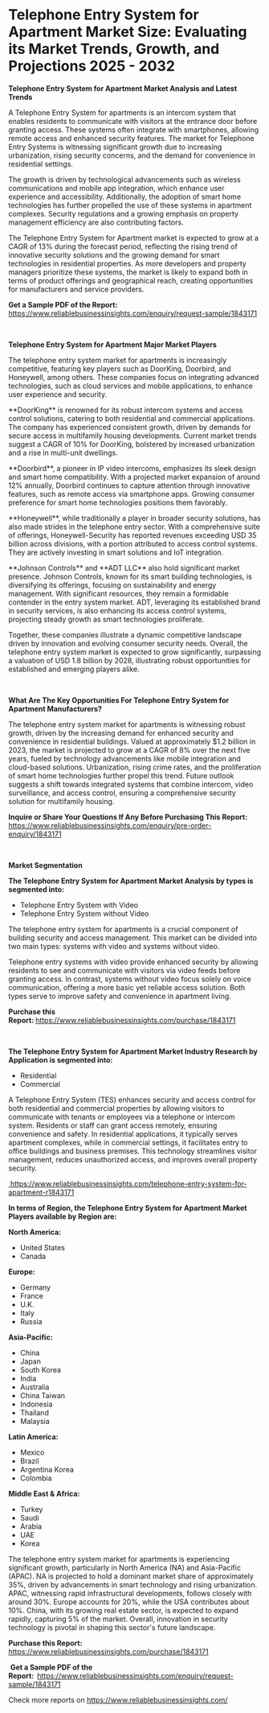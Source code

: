 <p><h1>Telephone Entry System for Apartment Market Size: Evaluating its Market Trends, Growth, and Projections 2025 - 2032</h1></p><p><strong>Telephone Entry System for Apartment Market Analysis and Latest Trends</strong></p>
<p><p>A Telephone Entry System for apartments is an intercom system that enables residents to communicate with visitors at the entrance door before granting access. These systems often integrate with smartphones, allowing remote access and enhanced security features. The market for Telephone Entry Systems is witnessing significant growth due to increasing urbanization, rising security concerns, and the demand for convenience in residential settings.</p><p>The growth is driven by technological advancements such as wireless communications and mobile app integration, which enhance user experience and accessibility. Additionally, the adoption of smart home technologies has further propelled the use of these systems in apartment complexes. Security regulations and a growing emphasis on property management efficiency are also contributing factors. </p><p>The Telephone Entry System for Apartment market is expected to grow at a CAGR of 13% during the forecast period, reflecting the rising trend of innovative security solutions and the growing demand for smart technologies in residential properties. As more developers and property managers prioritize these systems, the market is likely to expand both in terms of product offerings and geographical reach, creating opportunities for manufacturers and service providers.</p></p>
<p><strong>Get a Sample PDF of the Report:&nbsp;</strong> <a href="https://www.reliablebusinessinsights.com/enquiry/request-sample/1843171?utm_campaign=2264&utm_medium=2&utm_source=Github&utm_content=ia&utm_term=28022025&utm_id=telephone-entry-system-for-apartment">https://www.reliablebusinessinsights.com/enquiry/request-sample/1843171</a></p>
<p>&nbsp;</p>
<p><strong>Telephone Entry System for Apartment Major Market Players</strong></p>
<p><p>The telephone entry system market for apartments is increasingly competitive, featuring key players such as DoorKing, Doorbird, and Honeywell, among others. These companies focus on integrating advanced technologies, such as cloud services and mobile applications, to enhance user experience and security.</p><p>**DoorKing** is renowned for its robust intercom systems and access control solutions, catering to both residential and commercial applications. The company has experienced consistent growth, driven by demands for secure access in multifamily housing developments. Current market trends suggest a CAGR of 10% for DoorKing, bolstered by increased urbanization and a rise in multi-unit dwellings.</p><p>**Doorbird**, a pioneer in IP video intercoms, emphasizes its sleek design and smart home compatibility. With a projected market expansion of around 12% annually, Doorbird continues to capture attention through innovative features, such as remote access via smartphone apps. Growing consumer preference for smart home technologies positions them favorably.</p><p>**Honeywell**, while traditionally a player in broader security solutions, has also made strides in the telephone entry sector. With a comprehensive suite of offerings, Honeywell-Security has reported revenues exceeding USD 35 billion across divisions, with a portion attributed to access control systems. They are actively investing in smart solutions and IoT integration.</p><p>**Johnson Controls** and **ADT LLC** also hold significant market presence. Johnson Controls, known for its smart building technologies, is diversifying its offerings, focusing on sustainability and energy management. With significant resources, they remain a formidable contender in the entry system market. ADT, leveraging its established brand in security services, is also enhancing its access control systems, projecting steady growth as smart technologies proliferate.</p><p>Together, these companies illustrate a dynamic competitive landscape driven by innovation and evolving consumer security needs. Overall, the telephone entry system market is expected to grow significantly, surpassing a valuation of USD 1.8 billion by 2028, illustrating robust opportunities for established and emerging players alike.</p></p>
<p>&nbsp;</p>
<p><strong>What Are The Key Opportunities For Telephone Entry System for Apartment Manufacturers?</strong></p>
<p><p>The telephone entry system market for apartments is witnessing robust growth, driven by the increasing demand for enhanced security and convenience in residential buildings. Valued at approximately $1.2 billion in 2023, the market is projected to grow at a CAGR of 8% over the next five years, fueled by technology advancements like mobile integration and cloud-based solutions. Urbanization, rising crime rates, and the proliferation of smart home technologies further propel this trend. Future outlook suggests a shift towards integrated systems that combine intercom, video surveillance, and access control, ensuring a comprehensive security solution for multifamily housing.</p></p>
<p><strong>Inquire or Share Your Questions If Any Before Purchasing This Report:</strong> <a href="https://www.reliablebusinessinsights.com/enquiry/pre-order-enquiry/1843171?utm_campaign=2264&utm_medium=2&utm_source=Github&utm_content=ia&utm_term=28022025&utm_id=telephone-entry-system-for-apartment">https://www.reliablebusinessinsights.com/enquiry/pre-order-enquiry/1843171</a></p>
<p>&nbsp;</p>
<p><strong>Market Segmentation</strong></p>
<p><strong>The Telephone Entry System for Apartment Market Analysis by types is segmented into:</strong></p>
<p><ul><li>Telephone Entry System with Video</li><li>Telephone Entry System without Video</li></ul></p>
<p><p>The telephone entry system for apartments is a crucial component of building security and access management. This market can be divided into two main types: systems with video and systems without video. </p><p>Telephone entry systems with video provide enhanced security by allowing residents to see and communicate with visitors via video feeds before granting access. In contrast, systems without video focus solely on voice communication, offering a more basic yet reliable access solution. Both types serve to improve safety and convenience in apartment living.</p></p>
<p><strong>Purchase this Report:&nbsp;</strong><a href="https://www.reliablebusinessinsights.com/purchase/1843171?utm_campaign=2264&utm_medium=2&utm_source=Github&utm_content=ia&utm_term=28022025&utm_id=telephone-entry-system-for-apartment">https://www.reliablebusinessinsights.com/purchase/1843171</a></p>
<p>&nbsp;</p>
<p><strong>The Telephone Entry System for Apartment Market Industry Research by Application is segmented into:</strong></p>
<p><ul><li>Residential</li><li>Commercial</li></ul></p>
<p><p>A Telephone Entry System (TES) enhances security and access control for both residential and commercial properties by allowing visitors to communicate with tenants or employees via a telephone or intercom system. Residents or staff can grant access remotely, ensuring convenience and safety. In residential applications, it typically serves apartment complexes, while in commercial settings, it facilitates entry to office buildings and business premises. This technology streamlines visitor management, reduces unauthorized access, and improves overall property security.</p></p>
<p><a href="https://www.reliablebusinessinsights.com/telephone-entry-system-for-apartment-r1843171?utm_campaign=2264&utm_medium=2&utm_source=Github&utm_content=ia&utm_term=28022025&utm_id=telephone-entry-system-for-apartment">&nbsp;https://www.reliablebusinessinsights.com/telephone-entry-system-for-apartment-r1843171</a></p>
<p><strong>In terms of Region, the Telephone Entry System for Apartment Market Players available by Region are:</strong></p>
<p>
    <p> <strong> North America: </strong>
        <ul>
            <li>United States</li>
            <li>Canada</li>
        </ul>
        </p> 
    <p> <strong> Europe: </strong>
        <ul>
            <li>Germany</li>
            <li>France</li>
            <li>U.K.</li>
            <li>Italy</li>
            <li>Russia</li>
        </ul>
        </p> 
    <p> <strong> Asia-Pacific: </strong>
        <ul>
            <li>China</li>
            <li>Japan</li>
            <li>South Korea</li>
            <li>India</li>
            <li>Australia</li>
            <li>China Taiwan</li>
            <li>Indonesia</li>
            <li>Thailand</li>
            <li>Malaysia</li>
        </ul>
        </p> 
    <p> <strong> Latin America: </strong>
        <ul>
            <li>Mexico</li>
            <li>Brazil</li>
            <li>Argentina Korea</li>
            <li>Colombia</li>
        </ul>
        </p> 
    <p> <strong> Middle East & Africa: </strong>
        <ul>
            <li>Turkey</li>
            <li>Saudi</li>
            <li>Arabia</li>
            <li>UAE</li>
            <li>Korea</li>
        </ul>
    </p>
    </p>
<p><p>The telephone entry system market for apartments is experiencing significant growth, particularly in North America (NA) and Asia-Pacific (APAC). NA is projected to hold a dominant market share of approximately 35%, driven by advancements in smart technology and rising urbanization. APAC, witnessing rapid infrastructural developments, follows closely with around 30%. Europe accounts for 20%, while the USA contributes about 10%. China, with its growing real estate sector, is expected to expand rapidly, capturing 5% of the market. Overall, innovation in security technology is pivotal in shaping this sector's future landscape.</p></p>
<p><strong>Purchase this Report: </strong><a href="https://www.reliablebusinessinsights.com/purchase/1843171?utm_campaign=2264&utm_medium=2&utm_source=Github&utm_content=ia&utm_term=28022025&utm_id=telephone-entry-system-for-apartment">https://www.reliablebusinessinsights.com/purchase/1843171</a></p>
<p>&nbsp;<strong>Get a Sample PDF of the Report:&nbsp;&nbsp;</strong><a href="https://www.reliablebusinessinsights.com/enquiry/request-sample/1843171?utm_campaign=2264&utm_medium=2&utm_source=Github&utm_content=ia&utm_term=28022025&utm_id=telephone-entry-system-for-apartment">https://www.reliablebusinessinsights.com/enquiry/request-sample/1843171</a></p>
<p><strong></strong></p>
<p>Check more reports on <a href="https://www.reliablebusinessinsights.com/?utm_campaign=2264&utm_medium=2&utm_source=Github&utm_content=ia&utm_term=28022025&utm_id=telephone-entry-system-for-apartment">https://www.reliablebusinessinsights.com/</a></p>